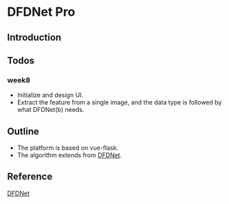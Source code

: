 # DFDNet Pro

## Introduction

## Todos
### week8
- Initialize and design UI.
- Extract the feature from a single image, and the data type is followed by what DFDNet(b) needs.

## Outline
- The platform is based on vue-flask.
- The algorithm extends from [DFDNet](https://github.com/csxmli2016/DFDNet).

## Reference
[DFDNet](https://github.com/csxmli2016/DFDNet)
